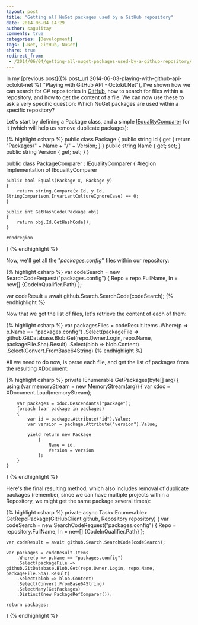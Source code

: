 ```yaml
---
layout: post
title: "Getting all NuGet packages used by a GitHub repository"
date: 2014-06-04 14:29
author: saguiitay
comments: true
categories: [Development]
tags: [.Net, GitHub, NuGet]
share: true
redirect_from:
 - /2014/06/04/getting-all-nuget-packages-used-by-a-github-repository/
---
```

In my [previous post]({% post_url 2014-06-03-playing-with-github-api-octokit-net %} "Playing with GitHub API - Octokit.Net"), I've shown how we can
search for C# repositories in [GitHub](http://www.github.com), how to search for files within a repository, and how to get the content of a file.
We can now use these to ask a very specific question: Which NuGet packages are used within a specific repository?

Let's start by defining a Package class, and a simple [IEqualityComparer](http://msdn.microsoft.com/en-us/library/ms132151(v=vs.110).aspx) for
it (which will help us remove duplicate packages):

{% highlight csharp %}
public class Package
{
    public string Id { get { return "Packages/" + Name + "/" + Version; } }
    public string Name { get; set; }
    public string Version { get; set; }
}

public class PackageComparer : IEqualityComparer<Package>
{
    #region Implementation of IEqualityComparer<in Package>
 
    public bool Equals(Package x, Package y)
    {
        return string.Compare(x.Id, y.Id, StringComparison.InvariantCultureIgnoreCase) == 0;
    }
 
    public int GetHashCode(Package obj)
    {
        return obj.Id.GetHashCode();
    }
 
    #endregion
}
{% endhighlight %}

Now, we'll get all the "*packages.config*" files within our repository:

{% highlight csharp %}
var codeSearch = new SearchCodeRequest("packages.config")
    {
        Repo = repo.FullName, 
        In = new[] {CodeInQualifier.Path}
    };
 
var codeResult = await github.Search.SearchCode(codeSearch);
{% endhighlight %}

Now that we got the list of files, let's retrieve the content of each of them:

{% highlight csharp %}
var packagesFiles = codeResult.Items
	.Where(p => p.Name == "packages.config")
	.Select(packageFile => github.GitDatabase.Blob.Get(repo.Owner.Login, repo.Name, packageFile.Sha).Result)
	.Select(blob => blob.Content)
	.Select(Convert.FromBase64String)
{% endhighlight %}

All we need to do now, is parse each file, and get the list of packages from the resulting [XDocument](http://msdn.microsoft.com/en-us/library/system.xml.linq.xdocument(v=vs.110).aspx):

{% highlight csharp %}
private IEnumerable<Package> GetPackages(byte[] arg)
{
    using (var memoryStream = new MemoryStream(arg))
    {
        var xdoc = XDocument.Load(memoryStream);

        var packages = xdoc.Descendants("package");
        foreach (var package in packages)
        {
            var id = package.Attribute("id").Value;
            var version = package.Attribute("version").Value;
 
            yield return new Package
                {
                    Name = id,
                    Version = version
                };
        }
    }
}
{% endhighlight %}

Here's the final resulting method, which also includes removal of duplicate packages (remember, since we can have multiple projects within a Repository, we
might get the same package several times):

{% highlight csharp %}
private async Task<IEnumerable<Package>> GetRepoPackage(GitHubClient github, Repository repository)
{
    var codeSearch = new SearchCodeRequest("packages.config")
        {
            Repo = repository.FullName, 
            In = new[] {CodeInQualifier.Path}
        };
 
    var codeResult = await github.Search.SearchCode(codeSearch);
 
    var packages = codeResult.Items
        .Where(p => p.Name == "packages.config")
        .Select(packageFile => github.GitDatabase.Blob.Get(repo.Owner.Login, repo.Name, packageFile.Sha).Result)
        .Select(blob => blob.Content)
        .Select(Convert.FromBase64String)
        .SelectMany(GetPackages)
        .Distinct(new PackageRefComparer());

    return packages;
}
{% endhighlight %}
